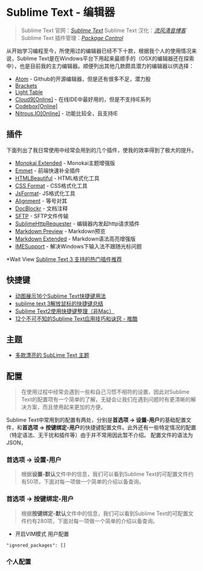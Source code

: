 # Sublime Text - 编辑器
> Sublime Text 官网：*[Sublime Text](http://www.sublimetext.com/)*
  Sublime Text 汉化：*[流风清音博客](http://haojian138.blog.163.com/)*
  Sublime Text 插件管理：*[Package Control](https://packagecontrol.io/)*

从开始学习编程至今，所使用过的编辑器已经不下十款，根据我个人的使用情况来说，Sublime Text是在Windows平台下用起来最顺手的（OSX的编辑器还在探索中），也是目前我的主力编辑器。顺便列出其他几款颇具潜力的编辑器以供选择：

- [Atom](https://atom.io/) - Github的开源编辑器，但是还有很多不足，潜力股
- [Brackets](http://brackets.io/)
- [Light Table](http://lighttable.com/)
- [Cloud9[Online]](https://c9.io/) - 在线IDE中最好用的，但是不支持IE系列
- [Codebox[Online]](https://www.codebox.io/)
- [Nitrous.IO[Online]](https://nitrous.io/) - 功能比较全，且支持IE

## 插件
下面列出了我日常使用中经常会用到的几个插件，使我的效率得到了极大的提升。

- [Monokai Extended]() - Monokai主题增强版
- [Emmet](https://packagecontrol.io/packages/Emmet) - 前端快速补全插件
- [HTMLBeautiful]() - HTML格式化工具
- [CSS Format]() - CSS格式化工具
- [JsFormat]()- JS格式化工具
- [Alignment](https://packagecontrol.io/packages/Alignment) - 等号对其
- [DocBlockr](https://packagecontrol.io/packages/DocBlockr) - 文档注释
- [SFTP]() - SFTP文件传输
- [SublimeHttpRequester](https://github.com/braindamageinc/SublimeHttpRequester) - 编辑器内发起http请求插件
- [Markdown Preview]() - Markdown预览
- [Markdown Extended]() - Markdown语法高亮增强版
- [IMESupport]() - 解决Windows下输入法不跟随光标问题

\*Wait View [Sublime Text 3 支持的热门插件推荐](http://www.imjeff.cn/blog/146/)

## 快捷键
- [动图展示16个Sublime Text快捷键用法](http://www.topthink.com/topic/7998.html)
- [sublime text 3解放鼠标的快捷键总结](http://www.tuicool.com/articles/INRjai)
- [Sublime Text2使用快捷键整理（非Mac）](http://segmentfault.com/blog/lenbo_ma/1190000000502626)
- [12个不可不知的Sublime Text应用技巧和诀窍 - 推酷](http://www.tuicool.com/articles/nQFnQrR)

## 主题
- [多款漂亮的 SubLime Text 主题](http://www.xiumu.org/other/the-subline-text-23-theme.shtml)

## 配置
> 在使用过程中经常会遇到一些和自己习惯不相符的设置，因此对Sublime Text的配置项有一个简单的了解，无疑会让我们在遇到问题时有更清晰的解决方案，而且使用起来更加的方便。

Sublime Text中常用到的配置有两处，分别是**首选项 -> 设置-用户**的基础配置文件，和**首选项 -> 按键绑定-用户**的快捷键配置文件。此外还有一些特定情况的配置（特定语法、无干扰和插件等）由于并不常用因此暂不介绍。
配置文件的语法为JSON，

### 首选项 -> 设置-用户
> 根据**设置-默认**文件中的信息，我们可以看到Sublime Text的可配置文件约有50项，下面对每一项做一个简单的介绍以备查询。

### 首选项 -> 按键绑定-用户
> 根据**按键绑定-默认**文件中的信息，我们可以看到Sublime Text的可配置文件约有280项，下面对每一项做一个简单的介绍以备查询。

- 开启VIM模式
用户配置
```
"ignored_packages": []
```

### 个人配置